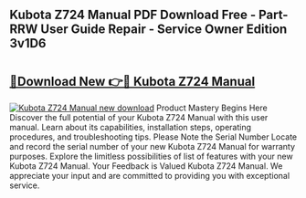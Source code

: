 ## Kubota Z724 Manual PDF Download Free - Part-RRW User Guide Repair - Service Owner Edition 3v1D6

# <h2><a href="http://bc94849.oget.top/?id=Kubota+Z724+Manual">🔗Download New 👉🔴 Kubota Z724 Manual</a></h2>

[![Kubota Z724 Manual new download](https://i.imgur.com/5g1atiW.png)](http://bc94849.oget.top/?id=Kubota+Z724+Manual)
Product Mastery Begins Here Discover the full potential of your Kubota Z724 Manual with this user manual. Learn about its capabilities, installation steps, operating procedures, and troubleshooting tips. Please Note the Serial Number Locate and record the serial number of your new Kubota Z724 Manual for warranty purposes. Explore the limitless possibilities of list of features with your new Kubota Z724 Manual. Your Feedback is Valued Kubota Z724 Manual. We appreciate your input and are committed to providing you with exceptional service.
